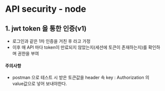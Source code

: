 # API security - node

## 1. jwt token 을 통한 인증(v1)

- 로그인과 같은 1차 인증을 거친 후 라고 가정
- 이후 매 API 마다 token이 만료되지 않았는지(세션에 토큰이 존재하는지)를 확인하며 권한을 부여

#### 주의사항

- postman 으로 테스트 시 받은 토큰값을 header 속 key : Authorization 의 value값으로 넣어 보내야한다.
